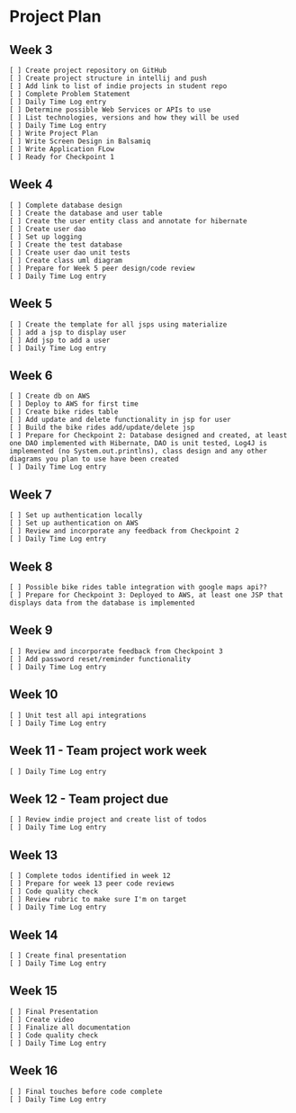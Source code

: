 # Project Plan

## Week 3
	[ ] Create project repository on GitHub
	[ ] Create project structure in intellij and push
	[ ] Add link to list of indie projects in student repo
	[ ] Complete Problem Statement
	[ ] Daily Time Log entry
	[ ] Determine possible Web Services or APIs to use
	[ ] List technologies, versions and how they will be used
	[ ] Daily Time Log entry
	[ ] Write Project Plan
	[ ] Write Screen Design in Balsamiq
	[ ] Write Application FLow
	[ ] Ready for Checkpoint 1
	
## Week 4
	[ ] Complete database design
	[ ] Create the database and user table
	[ ] Create the user entity class and annotate for hibernate
	[ ] Create user dao
	[ ] Set up logging
	[ ] Create the test database
	[ ] Create user dao unit tests
	[ ] Create class uml diagram
	[ ] Prepare for Week 5 peer design/code review
	[ ] Daily Time Log entry
	
## Week 5
	[ ] Create the template for all jsps using materialize
	[ ] add a jsp to display user
	[ ] Add jsp to add a user
	[ ] Daily Time Log entry
	
## Week 6
	[ ] Create db on AWS
	[ ] Deploy to AWS for first time
	[ ] Create bike rides table
	[ ] Add update and delete functionality in jsp for user
	[ ] Build the bike rides add/update/delete jsp
	[ ] Prepare for Checkpoint 2: Database designed and created, at least one DAO implemented with Hibernate, DAO is unit tested, Log4J is implemented (no System.out.printlns), class design and any other diagrams you plan to use have been created
	[ ] Daily Time Log entry
	
## Week 7
	[ ] Set up authentication locally
	[ ] Set up authentication on AWS
	[ ] Review and incorporate any feedback from Checkpoint 2
	[ ] Daily Time Log entry
	
## Week 8
	[ ] Possible bike rides table integration with google maps api??
	[ ] Prepare for Checkpoint 3: Deployed to AWS, at least one JSP that displays data from the database is implemented
	
## Week 9
	[ ] Review and incorporate feedback from Checkpoint 3
	[ ] Add password reset/reminder functionality
	[ ] Daily Time Log entry
	
## Week 10
	[ ] Unit test all api integrations
	[ ] Daily Time Log entry
	
## Week 11 - Team project work week
	[ ] Daily Time Log entry
	
## Week 12 - Team project due
	[ ] Review indie project and create list of todos
	[ ] Daily Time Log entry
	
## Week 13
	[ ] Complete todos identified in week 12
	[ ] Prepare for week 13 peer code reviews
	[ ] Code quality check
	[ ] Review rubric to make sure I'm on target
	[ ] Daily Time Log entry
	
## Week 14
	[ ] Create final presentation
	[ ] Daily Time Log entry
	
## Week 15
	[ ] Final Presentation
	[ ] Create video
	[ ] Finalize all documentation
	[ ] Code quality check
	[ ] Daily Time Log entry
	
## Week 16
	[ ] Final touches before code complete
	[ ] Daily Time Log entry

	
	
	
	
	
	